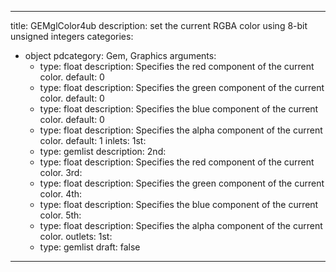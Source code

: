 
---
title: GEMglColor4ub
description: set the current RGBA color using 8-bit unsigned integers
categories:
  - object
pdcategory: Gem, Graphics
arguments:
    - type: float
      description: Specifies the red component of the current color.
      default: 0
    - type: float
      description: Specifies the green component of the current color.
      default: 0
    - type: float
      description: Specifies the blue component of the current color.
      default: 0
    - type: float
      description: Specifies the alpha component of the current color.
      default: 1
inlets:
  1st:
    - type: gemlist
      description:
  2nd:
    - type: float
      description: Specifies the red component of the current color.
  3rd:
    - type: float
      description: Specifies the green component of the current color.
  4th:
    - type: float
      description: Specifies the blue component of the current color.
  5th:
    - type: float
      description: Specifies the alpha component of the current color.
outlets:
  1st:
    - type: gemlist
draft: false
---

